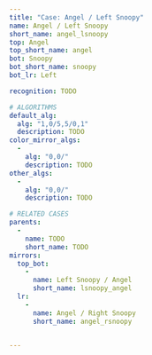 ```yaml
---
title: "Case: Angel / Left Snoopy"
name: Angel / Left Snoopy
short_name: angel_lsnoopy
top: Angel
top_short_name: angel
bot: Snoopy
bot_short_name: snoopy
bot_lr: Left

recognition: TODO

# ALGORITHMS
default_alg:
  alg: "1,0/5,5/0,1"
  description: TODO
color_mirror_algs:
  -
    alg: "0,0/"
    description: TODO
other_algs:
  -
    alg: "0,0/"
    description: TODO

# RELATED CASES
parents:
  -
    name: TODO
    short_name: TODO
mirrors:
  top_bot:
    -
      name: Left Snoopy / Angel
      short_name: lsnoopy_angel
  lr:
    -
      name: Angel / Right Snoopy
      short_name: angel_rsnoopy


---
```



